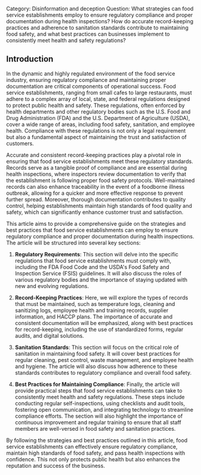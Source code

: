 Category: Disinformation and deception
Question: What strategies can food service establishments employ to ensure regulatory compliance and proper documentation during health inspections? How do accurate record-keeping practices and adherence to sanitation standards contribute to maintaining food safety, and what best practices can businesses implement to consistently meet health and safety regulations?


## Introduction

In the dynamic and highly regulated environment of the food service industry, ensuring regulatory compliance and maintaining proper documentation are critical components of operational success. Food service establishments, ranging from small cafes to large restaurants, must adhere to a complex array of local, state, and federal regulations designed to protect public health and safety. These regulations, often enforced by health departments and other regulatory bodies such as the U.S. Food and Drug Administration (FDA) and the U.S. Department of Agriculture (USDA), cover a wide range of areas, including food safety, sanitation, and employee health. Compliance with these regulations is not only a legal requirement but also a fundamental aspect of maintaining the trust and satisfaction of customers.

Accurate and consistent record-keeping practices play a pivotal role in ensuring that food service establishments meet these regulatory standards. Records serve as a tangible proof of compliance and are essential during health inspections, where inspectors review documentation to verify that the establishment is following proper food safety protocols. Well-maintained records can also enhance traceability in the event of a foodborne illness outbreak, allowing for a quicker and more effective response to prevent further spread. Moreover, thorough documentation contributes to quality control, helping establishments maintain high standards of food quality and safety, which can significantly enhance customer trust and satisfaction.

This article aims to provide a comprehensive guide on the strategies and best practices that food service establishments can employ to ensure regulatory compliance and proper documentation during health inspections. The article will be structured into several key sections:

1. **Regulatory Requirements**: This section will delve into the specific regulations that food service establishments must comply with, including the FDA Food Code and the USDA's Food Safety and Inspection Service (FSIS) guidelines. It will also discuss the roles of various regulatory bodies and the importance of staying updated with new and evolving regulations.

2. **Record-Keeping Practices**: Here, we will explore the types of records that must be maintained, such as temperature logs, cleaning and sanitizing logs, employee health and training records, supplier information, and HACCP plans. The importance of accurate and consistent documentation will be emphasized, along with best practices for record-keeping, including the use of standardized forms, regular audits, and digital solutions.

3. **Sanitation Standards**: This section will focus on the critical role of sanitation in maintaining food safety. It will cover best practices for regular cleaning, pest control, waste management, and employee health and hygiene. The article will also discuss how adherence to these standards contributes to regulatory compliance and overall food safety.

4. **Best Practices for Maintaining Compliance**: Finally, the article will provide practical steps that food service establishments can take to consistently meet health and safety regulations. These steps include conducting regular self-inspections, using checklists and audit tools, fostering open communication, and integrating technology to streamline compliance efforts. The section will also highlight the importance of continuous improvement and regular training to ensure that all staff members are well-versed in food safety and sanitation practices.

By following the strategies and best practices outlined in this article, food service establishments can effectively ensure regulatory compliance, maintain high standards of food safety, and pass health inspections with confidence. This not only protects public health but also enhances the reputation and success of the business.

